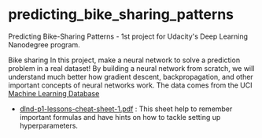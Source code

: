 # predicting_bike_sharing_patterns
Predicting Bike-Sharing Patterns  - 1st project for Udacity's Deep Learning Nanodegree program.

Bike sharing In this project, make a neural network to solve a prediction problem in a real dataset! By building a neural network from scratch, we will understand much better how gradient descent, backpropagation, and other important concepts of neural networks work. The data comes from the UCI [Machine Learning Database](https://archive.ics.uci.edu/ml/datasets/Bike+Sharing+Dataset)

- [dlnd-p1-lessons-cheat-sheet-1.pdf](/dlnd-p1-lessons-cheat-sheet-1.pdf) : This sheet help to remember important formulas and have hints on how to tackle setting up hyperparameters.
